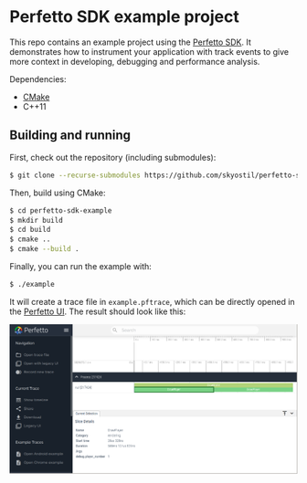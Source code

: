 # Perfetto SDK example project

This repo contains an example project using the [Perfetto
SDK](https://perfetto.dev). It demonstrates how to instrument your application
with track events to give more context in developing, debugging and performance
analysis.

Dependencies:

- [CMake](https://cmake.org/)
- C++11

## Building and running

First, check out the repository (including submodules):

```sh
$ git clone --recurse-submodules https://github.com/skyostil/perfetto-sdk-example.git
```

Then, build using CMake:

```sh
$ cd perfetto-sdk-example
$ mkdir build
$ cd build
$ cmake ..
$ cmake --build .
```

Finally, you can run the example with:

```sh
$ ./example
```

It will create a trace file in `example.pftrace`, which can be directly
opened in the [Perfetto UI](https://ui.perfetto.dev). The result should look like this:

![Example trace loaded in the Perfetto UI](
  example.png "Example trace loaded in the Perfetto UI")